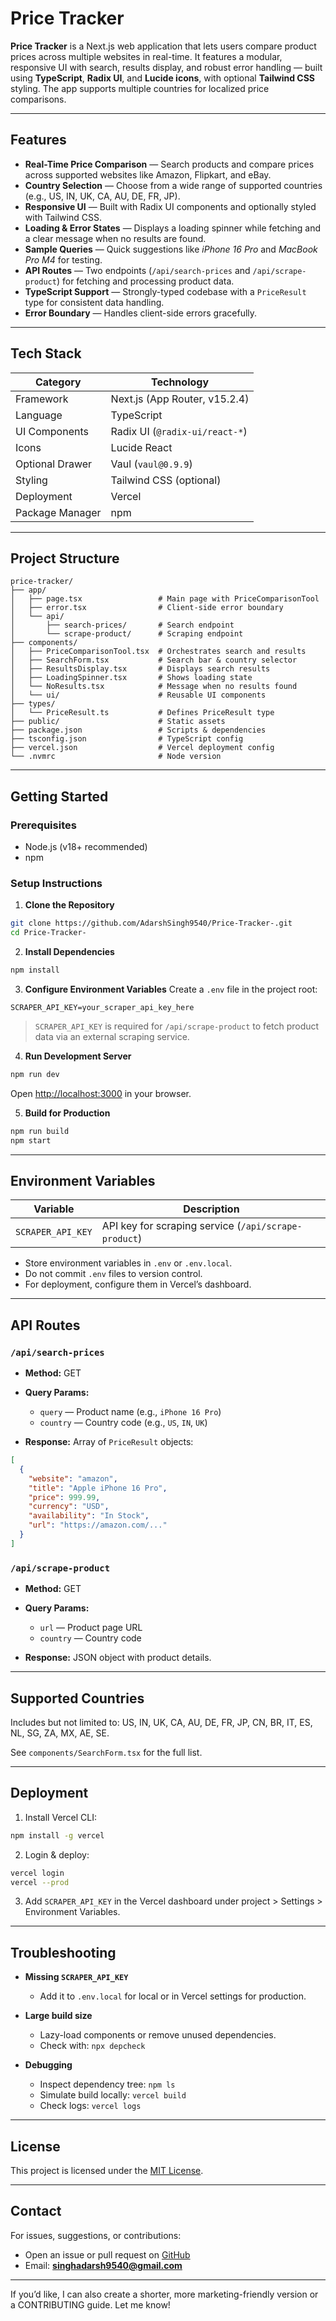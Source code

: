 
# Price Tracker

**Price Tracker** is a Next.js web application that lets users compare product prices across multiple websites in real-time.
It features a modular, responsive UI with search, results display, and robust error handling — built using **TypeScript**, **Radix UI**, and **Lucide icons**, with optional **Tailwind CSS** styling.
The app supports multiple countries for localized price comparisons.

---

## Features

* **Real-Time Price Comparison** — Search products and compare prices across supported websites like Amazon, Flipkart, and eBay.
* **Country Selection** — Choose from a wide range of supported countries (e.g., US, IN, UK, CA, AU, DE, FR, JP).
* **Responsive UI** — Built with Radix UI components and optionally styled with Tailwind CSS.
* **Loading & Error States** — Displays a loading spinner while fetching and a clear message when no results are found.
* **Sample Queries** — Quick suggestions like *iPhone 16 Pro* and *MacBook Pro M4* for testing.
* **API Routes** — Two endpoints (`/api/search-prices` and `/api/scrape-product`) for fetching and processing product data.
* **TypeScript Support** — Strongly-typed codebase with a `PriceResult` type for consistent data handling.
* **Error Boundary** — Handles client-side errors gracefully.

---

## Tech Stack

| Category        | Technology                     |
| --------------- | ------------------------------ |
| Framework       | Next.js (App Router, v15.2.4)  |
| Language        | TypeScript                     |
| UI Components   | Radix UI (`@radix-ui/react-*`) |
| Icons           | Lucide React                   |
| Optional Drawer | Vaul (`vaul@0.9.9`)            |
| Styling         | Tailwind CSS (optional)        |
| Deployment      | Vercel                         |
| Package Manager | npm                            |

---

## Project Structure

```
price-tracker/
├── app/
│   ├── page.tsx                 # Main page with PriceComparisonTool
│   ├── error.tsx                # Client-side error boundary
│   └── api/
│       ├── search-prices/       # Search endpoint
│       └── scrape-product/      # Scraping endpoint
├── components/
│   ├── PriceComparisonTool.tsx  # Orchestrates search and results
│   ├── SearchForm.tsx           # Search bar & country selector
│   ├── ResultsDisplay.tsx       # Displays search results
│   ├── LoadingSpinner.tsx       # Shows loading state
│   └── NoResults.tsx            # Message when no results found
│   └── ui/                      # Reusable UI components
├── types/
│   └── PriceResult.ts           # Defines PriceResult type
├── public/                      # Static assets
├── package.json                 # Scripts & dependencies
├── tsconfig.json                # TypeScript config
├── vercel.json                  # Vercel deployment config
└── .nvmrc                       # Node version
```

---

## Getting Started

### Prerequisites

* Node.js (v18+ recommended)
* npm

### Setup Instructions

1. **Clone the Repository**

```bash
git clone https://github.com/AdarshSingh9540/Price-Tracker-.git
cd Price-Tracker-
```

2. **Install Dependencies**

```bash
npm install
```

3. **Configure Environment Variables**
   Create a `.env` file in the project root:

```env
SCRAPER_API_KEY=your_scraper_api_key_here
```

> `SCRAPER_API_KEY` is required for `/api/scrape-product` to fetch product data via an external scraping service.

4. **Run Development Server**

```bash
npm run dev
```

Open [http://localhost:3000](http://localhost:3000) in your browser.

5. **Build for Production**

```bash
npm run build
npm start
```

---

## Environment Variables

| Variable          | Description                                          |
| ----------------- | ---------------------------------------------------- |
| `SCRAPER_API_KEY` | API key for scraping service (`/api/scrape-product`) |

* Store environment variables in `.env` or `.env.local`.
* Do not commit `.env` files to version control.
* For deployment, configure them in Vercel’s dashboard.

---

## API Routes

### `/api/search-prices`

* **Method:** GET
* **Query Params:**

  * `query` — Product name (e.g., `iPhone 16 Pro`)
  * `country` — Country code (e.g., `US`, `IN`, `UK`)
* **Response:** Array of `PriceResult` objects:

```json
[
  {
    "website": "amazon",
    "title": "Apple iPhone 16 Pro",
    "price": 999.99,
    "currency": "USD",
    "availability": "In Stock",
    "url": "https://amazon.com/..."
  }
]
```

### `/api/scrape-product`

* **Method:** GET
* **Query Params:**

  * `url` — Product page URL
  * `country` — Country code
* **Response:** JSON object with product details.

---

## Supported Countries

Includes but not limited to:
US, IN, UK, CA, AU, DE, FR, JP, CN, BR, IT, ES, NL, SG, ZA, MX, AE, SE.

See `components/SearchForm.tsx` for the full list.

---

## Deployment

1. Install Vercel CLI:

```bash
npm install -g vercel
```

2. Login & deploy:

```bash
vercel login
vercel --prod
```

3. Add `SCRAPER_API_KEY` in the Vercel dashboard under project > Settings > Environment Variables.

---

## Troubleshooting

* **Missing `SCRAPER_API_KEY`**

  * Add it to `.env.local` for local or in Vercel settings for production.

* **Large build size**

  * Lazy-load components or remove unused dependencies.
  * Check with: `npx depcheck`

* **Debugging**

  * Inspect dependency tree: `npm ls`
  * Simulate build locally: `vercel build`
  * Check logs: `vercel logs`

---

## License

This project is licensed under the [MIT License](LICENSE).

---

## Contact

For issues, suggestions, or contributions:

* Open an issue or pull request on [GitHub](https://github.com/AdarshSingh9540/Price-Tracker-)
* Email: **[singhadarsh9540@gmail.com](mailto:singhadarsh9540@gmail.com)**

---

If you’d like, I can also create a shorter, more marketing-friendly version or a CONTRIBUTING guide. Let me know!
